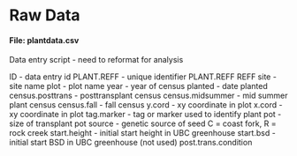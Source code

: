 # Raw Data

#### File: plantdata.csv
Data entry script - need to reformat for analysis

ID - data entry id
PLANT.REFF - unique identifier
PLANT.REFF
REFF
site - site name
plot - plot name
year - year of census
planted - date planted
census.posttrans - posttransplant census
census.midsummer - mid summer plant census
census.fall - fall census
y.cord - xy coordinate in plot
x.cord - xy coordinate in plot
tag.marker - tag or marker used to identify plant
pot - size of transplant pot
source - genetic source of seed C = coast fork, R = rock creek
start.height - initial start height in UBC greenhouse
start.bsd - initial start BSD in UBC greenhouse (not used)
post.trans.condition